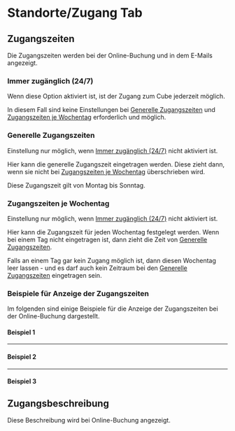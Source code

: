 # Standorte/Zugang Tab

<ImageCaption
src="/standorte-zugang-tab/grafik.png"
alt="Übersicht Standorte / Zugang"
caption="Übersicht Standorte / Zugang"
/>

## Zugangszeiten

Die Zugangszeiten werden bei der Online-Buchung und in dem E-Mails angezeigt.

### Immer zugänglich (24/7)

Wenn diese Option aktiviert ist, ist der Zugang zum Cube jederzeit möglich.

In diesem Fall sind keine Einstellungen bei [Generelle Zugangszeiten](#Generelle-Zugangszeiten) und [Zugangszeiten je Wochentag](#zugangszeiten-je-wochentag) erforderlich und möglich.



### Generelle Zugangszeiten

Einstellung nur möglich, wenn [Immer zugänglich (24/7)](#immer-zugänglich-24-7) nicht aktiviert ist.

Hier kann die generelle Zugangszeit eingetragen werden. Diese zieht dann, wenn sie nicht bei [Zugangszeiten je Wochentag](#zugangszeiten-je-wochentag) überschrieben wird.

Diese Zugangszeit gilt von Montag bis Sonntag.

### Zugangszeiten je Wochentag

Einstellung nur möglich, wenn [Immer zugänglich (24/7)](#immer-zugänglich-24-7) nicht aktiviert ist.

Hier kann die Zugangszeit für jeden Wochentag festgelegt werden. Wenn bei einem Tag nicht eingetragen ist, dann zieht die Zeit von [Generelle Zugangszeiten](#generelle-zugangszeiten).

Falls an einem Tag gar kein Zugang möglich ist, dann diesen Wochentag leer lassen - und es darf auch kein Zeitraum bei den [Generelle Zugangszeiten](#generelle-zugangszeiten) eingetragen sein. 

### Beispiele für Anzeige der Zugangszeiten

Im folgenden sind einige Beispiele für die Anzeige der Zugangszeiten bei der Online-Buchung dargestellt.

#### Beispiel 1

<ImageCaption 
    src="/standorte-zugang-tab/grafik2.png" 
    alt="Bsp. 1: Konfiguration der Zugangszeiten:" 
    caption="Bsp. 1: Konfiguration der Zugangszeiten:" 
/>
<ImageCaption
    src="/standorte-zugang-tab/grafik3.png"
    alt="Bsp. 1: Anzeige der Zugangszeiten:"
    caption="Bsp. 1: Anzeige der Zugangszeiten:"
/>

---

#### Beispiel 2

<ImageCaption
    src="/standorte-zugang-tab/grafik4.png"
    alt="Bsp. 2: Konfiguration der Zugangszeiten:"
    caption="Bsp. 2: Konfiguration der Zugangszeiten:"
/>
<ImageCaption
    src="/standorte-zugang-tab/grafik5.png"
    alt="Bsp. 2: Anzeige der Zugangszeiten:"
    caption="Bsp. 2: Anzeige der Zugangszeiten:"
/>

---

#### Beispiel 3

<ImageCaption
src="/standorte-zugang-tab/grafik6.png"
alt="Bsp. 3: Konfiguration der Zugangszeiten (24/7)"
caption="Bsp. 3: Konfiguration der Zugangszeiten (24/7)"
/>
<ImageCaption
src="/standorte-zugang-tab/grafik7.png"
alt="Bsp. 3: Anzeige der Zugangszeiten (24/7)"
caption="Bsp. 3: Anzeige der Zugangszeiten (24/7)"
/>

## Zugangsbeschreibung

Diese Beschreibung wird bei Online-Buchung angezeigt.

<ImageCaption
    src="/standorte-zugang-tab/grafik8.png"
    alt="Die Zugangsbeschreibung bei der Online-Buchung."
    caption="Die Zugangsbeschreibung bei der Online-Buchung."
/>